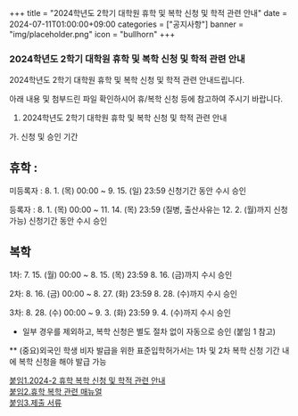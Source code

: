 +++
title = "2024학년도 2학기 대학원 휴학 및 복학 신청 및 학적 관련 안내"
date = 2024-07-11T01:00:00+09:00
categories = ["공지사항"]
banner = "img/placeholder.png"
icon = "bullhorn"
+++

<!--more-->
### 2024학년도 2학기 대학원 휴학 및 복학 신청 및 학적 관련 안내

2024학년도 2학기 대학원 휴학 및 복학 신청 및 학적 관련 안내드립니다.

아래 내용 및 첨부드린 파일 확인하시어 휴/복학 신청 등에 참고하여 주시기 바랍니다.



1. 2024학년도 2학기 대학원 휴학 및 복학 신청 및 학적 관련 안내

  가. 신청 및 승인 기간

    
## 휴학 : 

미등록자 : 8. 1. (목) 00:00 ~ 9. 15. (일) 23:59
신청기간 동안 수시 승인

등록자 : 8. 1. (목) 00:00 ~ 11. 14. (목) 23:59
(질병, 출산사유는 12. 2. (월)까지 신청 가능)
신청기간 동안 수시 승인

## 복학

1차: 7. 15. (월) 00:00 ~ 8. 15. (목) 23:59
8. 16. (금)까지 수시 승인

2차: 8. 16. (금) 00:00 ~ 8. 27. (화) 23:59
8. 28. (수)까지 수시 승인

3차: 8. 28. (수) 00:00 ~ 9. 3. (화) 23:59
9. 4. (수)까지 수시 승인


* 일부 경우를 제외하고, 복학 신청은 별도 절차 없이 자동으로 승인 (붙임 1 참고)

** (중요)외국인 학생 비자 발급을 위한 표준입학허가서는 1차 및 2차 복학 신청 기간 내에 복학 신청을 해야 발급 가능

[붙임1.2024-2 휴학 복학 신청 및 학적 관련 안내](/files/notice_20240711.pdf) <br>
[붙임2.휴학 복학 관련 매뉴얼](/files/notice_20240711_manual.zip) <br>
[붙임3.제출 서류](/files/notice_20240711.zip) <br>